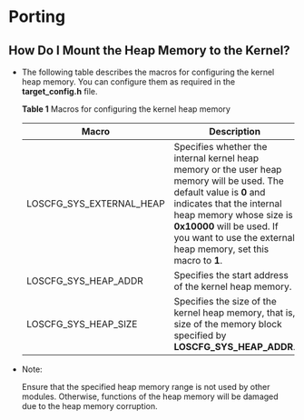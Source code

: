# Porting


## How Do I Mount the Heap Memory to the Kernel?

- The following table describes the macros for configuring the kernel heap memory. You can configure them as required in the **target_config.h** file.

  **Table 1** Macros for configuring the kernel heap memory

    | Macro | Description |
    | -------- | -------- |
    | LOSCFG_SYS_EXTERNAL_HEAP | Specifies whether the internal kernel heap memory or the user heap memory will be used. The default value is **0** and indicates that the internal heap memory whose size is **0x10000** will be used. If you want to use the external heap memory, set this macro to **1**. | 
    | LOSCFG_SYS_HEAP_ADDR | Specifies the start address of the kernel heap memory. | 
    | LOSCFG_SYS_HEAP_SIZE | Specifies the size of the kernel heap memory, that is, size of the memory block specified by **LOSCFG_SYS_HEAP_ADDR**. | 

- Note:

  Ensure that the specified heap memory range is not used by other modules. Otherwise, functions of the heap memory will be damaged due to the heap memory corruption.
